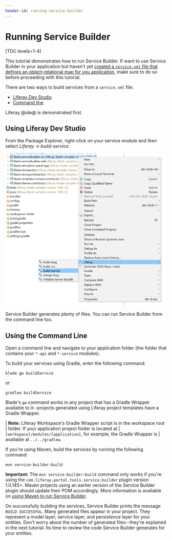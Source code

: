```yaml
---
header-id: running-service-builder
---
```


# Running Service Builder

[TOC levels=1-4]

This tutorial demonstrates how to run Service Builder. If want to use Service
Builder in your application but haven't yet
[created a `service.xml` file that defines an object-relational map for you application](/docs/7-1/tutorials/-/knowledge_base/t/defining-an-object-relational-map-with-service-builder),
make sure to do so before proceeding with this tutorial.

There are two ways to build services from a `service.xml` file:

- [Liferay Dev Studio](#using-liferay-dev-studio)
- [Command line](#using-the-command-line) 

Liferay @ide@ is demonstrated first. 

## Using Liferay Dev Studio

From the Package Explorer, right-click on your service module and then select
*Liferay* &rarr; *build-service*. 

![Figure 1: Liferay @ide@ facilitates building Service Builder services via the *build-service* option in the service module's *Liferay* submenu.](../../../images/service-builder-ide-build-service.png)

Service Builder generates plenty of files. You can run Service Builder from the
command line too. 

## Using the Command Line

Open a command line and navigate to your application folder (the folder that
contains your `*-api` and `*-service` modules). 

To build your services using Gradle, enter the following command:

    blade gw buildService  

or

    gradlew buildService

Blade's `gw` command works in any project that has a Gradle Wrapper available to
it--projects generated using Liferay project templates have a Gradle Wrapper. 

| **Note:** Liferay Workspace's Gradle Wrapper script is in the workspace root
| folder. If your application project folder is located at
| `[workspace]/modules/[application]`, for example, the Gradle Wrapper is
| available at `../../gradlew`.

If you're using Maven, build the services by running the following command:

    mvn service-builder:build

**Important:** The `mvn service-builder:build` command only works if you're
using the `com.liferay.portal.tools.service.builder` plugin version 1.0.145+.
Maven projects using an earlier version of the Service Builder plugin should
update their POM accordingly. More information is available on
[using Maven to run Service Builder](/docs/7-1/tutorials/-/knowledge_base/t/using-service-builder-in-a-maven-project).

On successfully building the services, Service Builder prints the message `BUILD
SUCCESSFUL`. Many generated files appear in your project. They represent a model
layer, service layer, and persistence layer for your entities. Don't worry about
the number of generated files--they're explained in the next tutorial. Its time
to review the code Service Builder generates for your entities.

